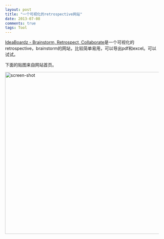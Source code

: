 ```yaml
---
layout: post
title: "一个可视化的retrospective网站"
date: 2013-07-08
comments: true
tags: Tool
---
```

<p><a href="http://ideaboardz.com/">IdeaBoardz - Brainstorm, Retrospect, Collaborate</a>是一个可视化的retrospective，brainstorm的网站，比较简单易用，可以导出pdf和excel。可以试试。</p><p>下面的贴图来自网站首页。</p><p><img src="http://ideaboardz.com/images/screenshot.png" alt="screen-shot" width="716" height="530" /></p>